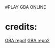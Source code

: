 #PLAY GBA ONLINE

# credits:
[GBA repo1](https://jsemu2.github.io/gba)
[GBA repo2](https://github.com/taisel/IodineGBA)
